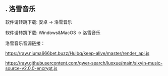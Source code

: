 ## . 洛雪音乐
软件请转跳下载: 安卓 -> 洛雪音乐

软件请转跳下载: Windows&MacOS -> 洛雪音乐

洛雪音乐音源链接：

https://raw.niuma666bet.buzz/Huibq/keep-alive/master/render_api.js

https://raw.githubusercontent.com/qwer-search/luoxue/main/sixyin-music-source-v2.0.0-encrypt.js
